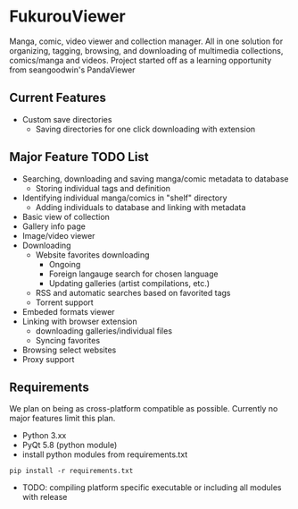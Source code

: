 FukurouViewer
=====================
Manga, comic, video viewer and collection manager.  All in one solution for organizing, tagging, browsing, and downloading of multimedia
collections, comics/manga and videos.  Project started off as a learning opportunity from seangoodwin's PandaViewer

Current Features
---------------------
* Custom save directories
  * Saving directories for one click downloading with extension

Major Feature TODO List 
---------------------
* Searching, downloading and saving manga/comic metadata to database
  * Storing individual tags and definition
* Identifying individual manga/comics in "shelf" directory
  * Adding individuals to database and linking with metadata
* Basic view of collection
* Gallery info page
* Image/video viewer
* Downloading
  * Website favorites downloading
    * Ongoing
    * Foreign langauge search for chosen language
    * Updating galleries (artist compilations, etc.)
  * RSS and automatic searches based on favorited tags
  * Torrent support
* Embeded formats viewer
* Linking with browser extension
  * downloading galleries/individual files
  * Syncing favorites
* Browsing select websites
* Proxy support

Requirements
---------------------
We plan on being as cross-platform compatible as possible.  Currently no major features limit this plan.
* Python 3.xx
* PyQt 5.8 (python module)
* install python modules from requirements.txt
```
pip install -r requirements.txt
```
* TODO: compiling platform specific executable or including all modules with release
